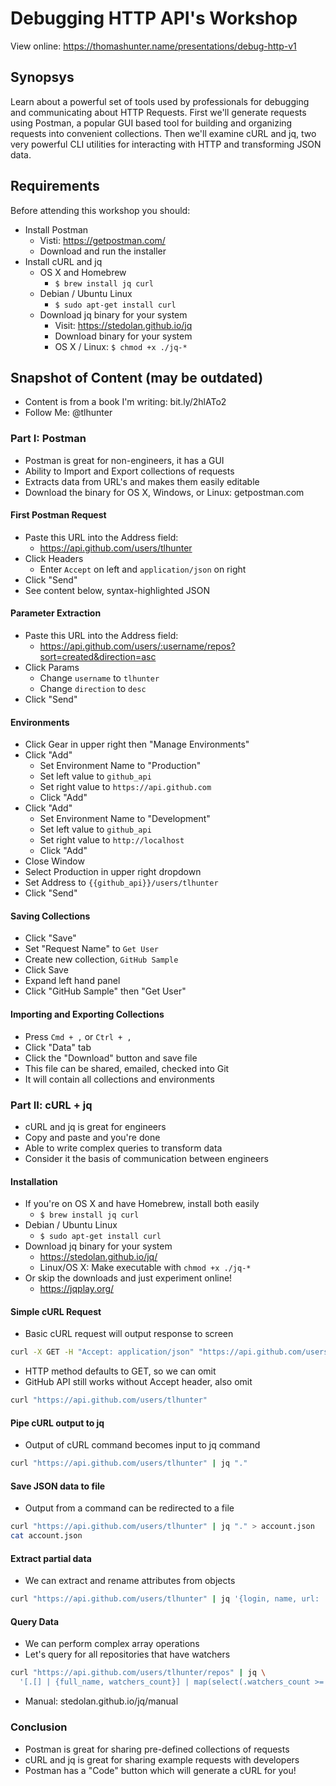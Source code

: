# Debugging HTTP API's Workshop

View online:
https://thomashunter.name/presentations/debug-http-v1

## Synopsys

Learn about a powerful set of tools used by professionals for debugging and communicating about HTTP Requests. First we'll generate requests using Postman, a popular GUI based tool for building and organizing requests into convenient collections. Then we'll examine cURL and jq, two very powerful CLI utilities for interacting with HTTP and transforming JSON data.

## Requirements

Before attending this workshop you should:

* Install Postman
  * Visti: https://getpostman.com/
  * Download and run the installer
* Install cURL and jq
  * OS X and Homebrew
    * `$ brew install jq curl`
  * Debian / Ubuntu Linux
    * `$ sudo apt-get install curl`
  * Download jq binary for your system
    * Visit: https://stedolan.github.io/jq
    * Download binary for your system
    * OS X / Linux: `$ chmod +x ./jq-*`

## Snapshot of Content (may be outdated)

* Content is from a book I'm writing: bit.ly/2hlATo2
* Follow Me: @tlhunter

### Part I: Postman

* Postman is great for non-engineers, it has a GUI
* Ability to Import and Export collections of requests
* Extracts data from URL's and makes them easily editable
* Download the binary for OS X, Windows, or Linux: getpostman.com

#### First Postman Request

* Paste this URL into the Address field:
  * https://api.github.com/users/tlhunter
* Click Headers
  * Enter `Accept` on left and `application/json` on right
* Click "Send"
* See content below, syntax-highlighted JSON

#### Parameter Extraction

* Paste this URL into the Address field:
  * https://api.github.com/users/:username/repos?sort=created&direction=asc
* Click Params
  * Change `username` to `tlhunter`
  * Change `direction` to `desc`
* Click "Send"

#### Environments

* Click Gear in upper right then "Manage Environments"
* Click "Add"
  * Set Environment Name to "Production"
  * Set left value to `github_api`
  * Set right value to `https://api.github.com`
  * Click "Add"
* Click "Add"
  * Set Environment Name to "Development"
  * Set left value to `github_api`
  * Set right value to `http://localhost`
  * Click "Add"
* Close Window
* Select Production in upper right dropdown
* Set Address to `{{github_api}}/users/tlhunter`
* Click "Send"

#### Saving Collections

* Click "Save"
* Set "Request Name" to `Get User`
* Create new collection, `GitHub Sample`
* Click Save
* Expand left hand panel
* Click "GitHub Sample" then "Get User"

#### Importing and Exporting Collections

* Press `Cmd + ,` or `Ctrl + ,`
* Click "Data" tab
* Click the "Download" button and save file
* This file can be shared, emailed, checked into Git
* It will contain all collections and environments

### Part II: cURL + jq

* cURL and jq is great for engineers
* Copy and paste and you're done
* Able to write complex queries to transform data
* Consider it the basis of communication between engineers


#### Installation

* If you're on OS X and have Homebrew, install both easily
  * `$ brew install jq curl`
* Debian / Ubuntu Linux
  * `$ sudo apt-get install curl`
* Download jq binary for your system
  * https://stedolan.github.io/jq/
  * Linux/OS X: Make executable with `chmod +x ./jq-*`
* Or skip the downloads and just experiment online!
  * https://jqplay.org/

#### Simple cURL Request

* Basic cURL request will output response to screen

```bash
curl -X GET -H "Accept: application/json" "https://api.github.com/users/tlhunter"
```

* HTTP method defaults to GET, so we can omit
* GitHub API still works without Accept header, also omit

```bash
curl "https://api.github.com/users/tlhunter"
```

#### Pipe cURL output to jq

* Output of cURL command becomes input to jq command

```bash
curl "https://api.github.com/users/tlhunter" | jq "."
```

#### Save JSON data to file

* Output from a command can be redirected to a file

```bash
curl "https://api.github.com/users/tlhunter" | jq "." > account.json
cat account.json
```

#### Extract partial data

* We can extract and rename attributes from objects

```bash
curl "https://api.github.com/users/tlhunter" | jq '{login, name, url: .html_url}'
```

#### Query Data

* We can perform complex array operations
* Let's query for all repositories that have watchers

```bash
curl "https://api.github.com/users/tlhunter/repos" | jq \
  '[.[] | {full_name, watchers_count}] | map(select(.watchers_count >= 1))'
```

* Manual: stedolan.github.io/jq/manual


### Conclusion

* Postman is great for sharing pre-defined collections of requests
* cURL and jq is great for sharing example requests with developers
* Postman has a "Code" button which will generate a cURL for you!
